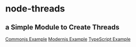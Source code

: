 # node-threads
## a Simple Module to Create Threads
[Commonjs Example](https://github.com/Titan3301/node-threads/blob/main/examples/commonjs.cjs)
[Modernjs Example](https://github.com/Titan3301/node-threads/blob/main/examples/modernjs.mjs)
[TypeScript Example](https://github.com/Titan3301/node-threads/blob/main/examples/typescript.ts)